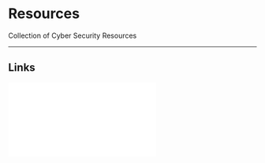 # Resources

Collection of Cyber Security Resources

---

## Links

![Links to useful Cyber Security resources](links.md)
